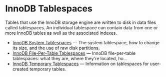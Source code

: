 # InnoDB Tablespaces

Tables that use the InnoDB storage engine are written to disk in data files called tablespaces.  An individual tablespace can contain data from one or more InnoDB tables as well as the associated indexes.

- [InnoDB System Tablespaces](/columns-storage-engines-and-plugins/storage-engines/innodb/innodb-tablespaces/innodb-system-tablespaces/) — The system tablespace, how to change its size, and the use of raw disk partitions.
- [InnoDB File-Per-Table Tablespaces](/columns-storage-engines-and-plugins/storage-engines/innodb/innodb-tablespaces/innodb-file-per-table-tablespaces/) — InnoDB file-per-table tablespaces: what they are, where they're located, ho...
- [InnoDB Temporary Tablespaces](/columns-storage-engines-and-plugins/storage-engines/innodb/innodb-tablespaces/innodb-temporary-tablespaces/) — Information on tablespaces for user-created temporary tables.